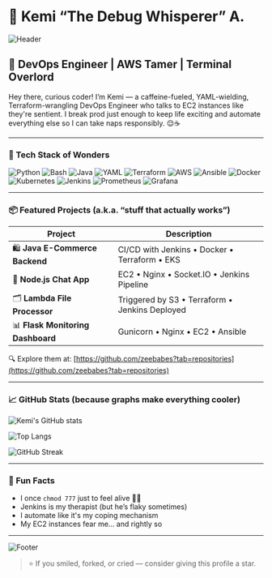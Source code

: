 # 👾 Kemi “The Debug Whisperer” A.

![Header](https://capsule-render.vercel.app/api?type=waving&color=gradient&height=200&section=header&text=Kemi%20the%20DevOps%20Whisperer&fontSize=35&fontAlign=50&animation=fadeIn)

## 🧠 DevOps Engineer | AWS Tamer | Terminal Overlord

Hey there, curious coder! I’m Kemi — a caffeine-fueled, YAML-wielding, Terraform-wrangling DevOps Engineer who talks to EC2 instances like they're sentient. I break prod just enough to keep life exciting and automate everything else so I can take naps responsibly. 😌☕️

---

### 🧰 Tech Stack of Wonders

![Python](https://img.shields.io/badge/Python-3776AB?style=for-the-badge&logo=python&logoColor=white)
![Bash](https://img.shields.io/badge/Bash-4EAA25?style=for-the-badge&logo=gnu-bash&logoColor=white)
![Java](https://img.shields.io/badge/Java-ED8B00?style=for-the-badge&logo=openjdk&logoColor=white)
![YAML](https://img.shields.io/badge/YAML-CB171E?style=for-the-badge)
![Terraform](https://img.shields.io/badge/Terraform-623CE4?style=for-the-badge&logo=terraform&logoColor=white)
![AWS](https://img.shields.io/badge/AWS-232F3E?style=for-the-badge&logo=amazon-aws&logoColor=white)
![Ansible](https://img.shields.io/badge/Ansible-EE0000?style=for-the-badge&logo=ansible&logoColor=white)
![Docker](https://img.shields.io/badge/Docker-2496ED?style=for-the-badge&logo=docker&logoColor=white)
![Kubernetes](https://img.shields.io/badge/Kubernetes-326CE5?style=for-the-badge&logo=kubernetes&logoColor=white)
![Jenkins](https://img.shields.io/badge/Jenkins-D24939?style=for-the-badge&logo=jenkins&logoColor=white)
![Prometheus](https://img.shields.io/badge/Prometheus-E6522C?style=for-the-badge&logo=prometheus&logoColor=white)
![Grafana](https://img.shields.io/badge/Grafana-F46800?style=for-the-badge&logo=grafana&logoColor=white)

---

### 📦 Featured Projects (a.k.a. “stuff that actually works”)

| Project | Description |
|--------|-------------|
| 🛍️ **Java E-Commerce Backend** | CI/CD with Jenkins • Docker • Terraform • EKS |
| 💬 **Node.js Chat App** | EC2 • Nginx • Socket.IO • Jenkins Pipeline |
| 🗂️ **Lambda File Processor** | Triggered by S3 • Terraform • Jenkins Deployed |
| 📊 **Flask Monitoring Dashboard** | Gunicorn • Nginx • EC2 • Ansible |

🔍 Explore them at: [https://github.com/zeebabes?tab=repositories](https://github.com/zeebabes?tab=repositories)

---

### 📈 GitHub Stats (because graphs make everything cooler)

![Kemi's GitHub stats](https://github-readme-stats.vercel.app/api?username=zeebabes&show_icons=true&theme=radical&count_private=true)

![Top Langs](https://github-readme-stats.vercel.app/api/top-langs/?username=zeebabes&layout=compact&theme=radical)

![GitHub Streak](https://github-readme-streak-stats.herokuapp.com?user=zeebabes&theme=radical)

---

### 🤡 Fun Facts

- I once `chmod 777` just to feel alive 😵‍💫  
- Jenkins is my therapist (but he’s flaky sometimes)  
- I automate like it's my coping mechanism  
- My EC2 instances fear me… and rightly so  

---

![Footer](https://capsule-render.vercel.app/api?type=waving&color=gradient&height=140&section=footer)

> ⭐ If you smiled, forked, or cried — consider giving this profile a star.
